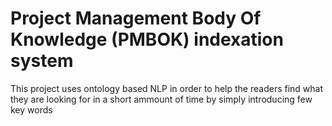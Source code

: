 # Project Management Body Of Knowledge (PMBOK) indexation system

This project uses ontology based NLP in order to help the readers find what they are looking for in a short ammount of time by simply introducing few key words